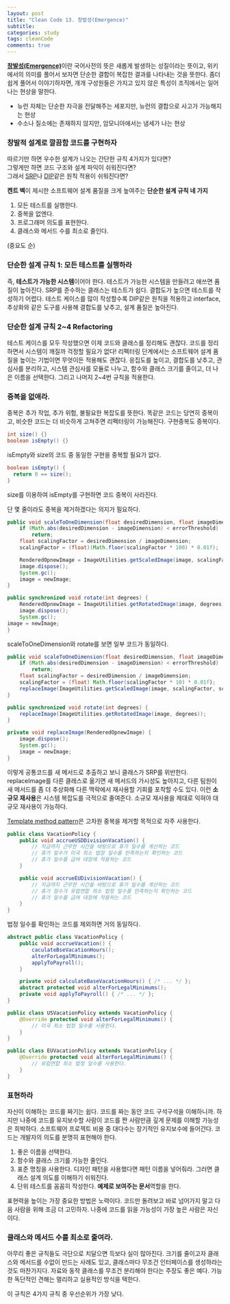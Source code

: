 ```yaml
---
layout: post
title: "Clean Code 13. 창발성(Emergence)"
subtitle:  
categories: study
tags: cleanCode
comments: true
---
```


[**창발성(Emergence)**](https://ko.wikipedia.org/wiki/창발)이란 국어사전의 뜻은 새롭게 발생하는 성질이라는 뜻이고, 위키에서의 의미를 풀어서 보자면 단순한 결합이 복잡한 결과를 나타내는 것을 뜻한다. 좀더 쉽게 풀어서 이야기하자면, 개개 구성원들은 가지고 있지 않은 특성이 조직에서는 일어나는 현상을 말한다.

- 뉴런 자체는 단순한 자극을 전달해주는 세포지만, 뉴런의 결합으로 사고가 가능해지는 현상
- 수소나 질소에는 존재하지 않지만, 암모니아에서는 냄세가 나는 현상

### 창발적 설계로 깔끔함 코드를 구현하자
따르기만 하면 우수한 설계가 나오는 간단한 규칙 4가지가 있다면?  
그렇게만 하면 코드 구조와 설계 파익이 쉬워진다면?  
그래서 [SRP](https://en.wikipedia.org/wiki/Single_responsibility_principle)나 [DIP](https://en.wikipedia.org/wiki/Dependency_inversion_principle)같은 원칙 적용이 쉬워진다면?  

**켄트 벡**이 제시한 소프트웨어 설계 품질을 크게 높여주는 **단순한 설계 규칙 네 가지**
1. 모든 테스트를 실행한다.
2. 중복을 없엔다.
3. 프로그래머 의도를 표현한다.
4. 클래스와 메서드 수를 최소로 줄인다.

(중요도 순)

### 단순한 설계 규칙 1: 모든 테스트를 실행하라

즉, **테스트가 가능한 시스템**이어야 한다. 테스트가 가능한 시스템을 만들려고 애쓰면 품질이 높아진다. SRP를 준수하는 클래스는 테스트가 쉽다. 결합도가 높으면 테스트를 작성하기 어렵다. 테스트 케이스를 많이 작성할수록 DIP같은 원칙을 적용하고 interface, 추상화와 같은 도구를 사용해 결합도를 낮추고, 설계 품질은 높아진다.

### 단순한 설계 규칙 2~4 Refactoring

테스트 케이스를 모두 작성했으면 이제 코드와 클래스를 정리해도 괜찮다. 코드를 정리하면서 시스템이 깨질까 걱정할 필요가 없다! 리펙터링 단계에서는 소프트웨어 설계 품질을 높이는 기법이면 무엇이든 적용해도 괜찮다. 응집도를 높이고, 결합도를 낮추고, 관심사를 분리하고, 시스템 관심사를 모듈로 나누고, 함수와 클래스 크기를 줄이고, 더 나은 이름을 선택한다. 그리고 나머지 2~4번 규칙을 적용한다.

### 중복을 없애라.

중복은 추가 작업, 추가 위험, 불필요한 복잡도를 뜻한다. 똑같은 코드는 당연히 중복이고, 비슷한 코드는 더 비슷하게 고쳐주면 리펙터링이 가능해진다. 구현중복도 중복이다.

```java
int size() {}
boolean isEmpty() {}
```

isEmpty와 size의 코드 중 동일한 구현을 중복할 필요가 없다.

```java
boolean isEmpty() {
  return 0 == size();
}
```

size를 이용하여 isEmpty를 구현하면 코드 중복이 사라진다.

단 몇 줄이라도 중복을 제거하겠다는 의지가 필요하다.

```java
public void scaleToOneDimension(float desiredDimension, float imageDimension) {
    if (Math.abs(desiredDimension - imageDimension) < errorThreshold)
        return;
    float scalingFactor = desiredDimension / imageDimension;
    scalingFactor = (float)(Math.floor(scalingFactor * 100) * 0.01f);

    RenderedOpnewImage = ImageUtilities.getScaledImage(image, scalingFactor, scalingFactor);
    image.dispose();
    System.gc();
    image = newImage;
}

public synchronized void rotate(int degrees) {
    RenderedOpnewImage = ImageUtilities.getRotatedImage(image, degrees);
    image.dispose();
    System.gc();
image = newImage;
}
```
scaleToOneDimension와 rotate를 보면 일부 코드가 동일하다.

```java
public void scaleToOneDimension(float desiredDimension, float imageDimension) {
    if (Math.abs(desiredDimension - imageDimension) < errorThreshold)
        return;
    float scalingFactor = desiredDimension / imageDimension;
    scalingFactor = (float) Math.floor(scalingFactor * 10) * 0.01f);
    replaceImage(ImageUtilities.getScaledImage(image, scalingFactor, scalingFactor));
}

public synchronized void rotate(int degrees) {
    replaceImage(ImageUtilities.getRotatedImage(image, degrees));
}

private void replaceImage(RenderedOpnewImage) {
    image.dispose();
    System.gc();
    image = newImage;
}
```

이렇게 공통코드를 새 메서드로 추출하고 보니 클래스가 SRP를 위반한다. replaceImage를 다른 클래스로 옮기면 새 메서드의 가시성도 높아지고, 다른 팀원이 새 메서드를 좀 더 추상화해 다른 맥락에서 재사용할 기회를 포착할 수도 있다. 이런 **소규모 재사용**은 시스템 복잡도를 극적으로 줄여준다. 소규모 재사용을 제대로 익혀야 대규모 재사용이 가능하다.

[Template method pattern](https://en.wikipedia.org/wiki/Template_method_pattern)은 고차원 중복을 제거할 목적으로 자주 사용한다.

```java
public class VacationPolicy {
    public void accrueUSDDivisionVacation() {
        // 지금까지 근무한 시간을 바탕으로 휴가 일수를 계산하는 코드
        // 휴가 일수가 미국 최소 법정 일수를 만족하는지 확인하는 코드
        // 휴가 일수를 급여 대장에 적용하는 코드
    }

    public void accrueEUDivisionVacation() {
        // 지금까지 근무한 시간을 바탕으로 휴가 일수를 계산하는 코드
        // 휴가 일수가 유럽연합 최소 법정 일수를 만족하는지 확인하는 코드
        // 휴가 일수를 급여 대장에 적용하는 코드
    }
}
```

법정 일수를 확인하는 코드를 제외하면 거의 동일하다.

```java
abstract public class VacationPolicy {
    public void accrueVacation() {
        caculateBseVacationHours();
        alterForLegalMinimums();
        applyToPayroll();
    }

    private void calculateBaseVacationHours() { /* ... */ };
    abstract protected void alterForLegalMinimums();
    private void applyToPayroll() { /* ... */ };
}

public class USVacationPolicy extends VacationPolicy {
    @Override protected void alterForLegalMinimums() {
        // 미국 최소 법정 일수를 사용한다.
    }
}

public class EUVacationPolicy extends VacationPolicy {
    @Override protected void alterForLegalMinimums() {
        // 유럽연합 최소 법정 일수를 사용한다.
    }
}
```

### 표현하라

자신이 이해하는 코드를 짜기는 쉽다. 코드를 짜는 동안 코드 구석구석을 이해하니까. 하지만 나중에 코드를 유지보수할 사람이 코드를 짠 사람만큼 깊게 문제를 이해할 가능성은 희박하다. 소프트웨어 프로젝트 비용 중 대다수는 장기적인 유지보수에 들어간다. 코드는 개발자의 의도를 분명히 표현해야 한다.

1. 좋은 이름을 선택한다.
2. 함수와 클래스 크기를 가능한 줄인다.
3. 표준 명칭을 사용한다. 디자인 패턴을 사용했다면 패턴 이름을 넣어줘라. 그러면 클래스 설계 의도를 이해하기 쉬워진다.
4. 단위 테스트를 꼼꼼히 작성한다. **예제로 보여주는 문서**역할을 한다.

표현력을 높이는 가장 중요한 방법은 노력이다. 코드만 돌려보고 바로 넘어가지 말고 다음 사람을 위해 조금 더 고민하자. 나중에 코드를 읽을 가능성이 가장 높은 사람은 자신이다.

### 클래스와 메서드 수를 최소로 줄여라.

아무리 좋은 규칙들도 극단으로 치달으면 득보다 실이 많아진다. 크기를 줄이고자 클래스와 메서드를 수없이 만드는 사례도 있고, 클래스마다 무조건 인터페이스를 생성하라는 것도 마찬가지다. 자료와 동작 클래스를 무조건 분리해야 한다는 주장도 좋은 예다. 가능한 독단적인 견해는 멀리하고 실용적인 방식을 택한다.

이 규칙은 4가지 규칙 중 우선순위가 가장 낮다.
